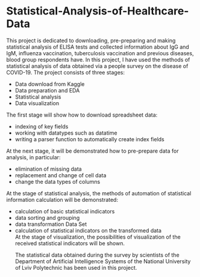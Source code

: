 # Statistical-Analysis-of-Healthcare-Data
This project is dedicated to downloading, pre-preparing and making statistical analysis of ELISA tests and collected information about IgG and IgM, influenza vaccination, tuberculosis vaccination and previous diseases, blood group respondents have.
In this project, I have used the methods of statistical analysis of data obtained via a people survey on the disease of COVID-19. The project consists of three stages:
<ul>
  <li>Data download from Kaggle</li>
  <li>Data preparation and EDA</li>
  <li>Statistical analysis</li>
  <li>Data visualization</li>
  </ul>
The first stage will show how to download spreadsheet data:
<ul>
  <li>indexing of key fields</li>
  <li>working with datatypes such as datatime</li>
  <li>writing a parser function to automatically create index fields</li>
  </ul>
At the next stage, it will be demonstrated how to pre-prepare data for analysis, in particular:
<ul>
<li>elimination of missing data</li>
  <li>replacement and change of cell data</li>
  <li>change the data types of columns</li>
  </ul>
At the stage of statistical analysis, the methods of automation of statistical information calculation will be demonstrated:
<ul>
  <li>calculation of basic statistical indicators</li>
  <li>data sorting and grouping</li>
  <li>data transformation Data Set</li>
  <li>calculation of statistical indicators on the transformed data</li>
At the stage of visualization, the possibilities of visualization of the received statistical indicators will be shown.

The statistical data obtained during the survey by scientists of the Department of Artificial Intelligence Systems of the National University of Lviv Polytechnic has been used in this project. 
